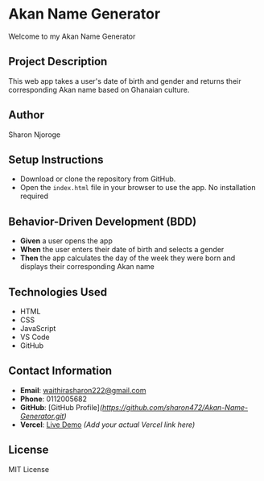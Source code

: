 # Akan Name Generator
Welcome to my Akan Name Generator
## Project Description
This web app takes a user's date of birth and gender and returns their corresponding Akan name based on Ghanaian culture.

## Author
Sharon  Njoroge

## Setup Instructions
- Download or clone the repository from GitHub.
- Open the `index.html` file in your browser to use the app.
No installation required

## Behavior-Driven Development (BDD)
- **Given** a user opens the app  
- **When** the user enters their date of birth and selects a gender  
- **Then** the app calculates the day of the week they were born and displays their corresponding Akan name

## Technologies Used
- HTML  
- CSS  
- JavaScript  
- VS Code  
- GitHub  

## Contact Information
- **Email**: waithirasharon222@gmail.com  
- **Phone**: 0112005682  
- **GitHub**: [GitHub Profile]*(https://github.com/sharon472/Akan-Name-Generator.git)*
- **Vercel**: [Live Demo](https://vercel.com/) *(Add your actual Vercel link here)*

## License
MIT License
